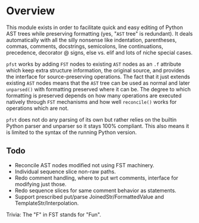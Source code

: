 # Overview

This module exists in order to facilitate quick and easy editing of Python AST trees while preserving formatting (yes, "`AST` tree" is redundant). It deals automatically with all the silly nonsense like indentation, parentheses, commas, comments, docstrings, semicolons, line continuations, precedence, decorator @ signs, else vs. elif and lots of niche special cases.

`pfst` works by adding `FST` nodes to existing `AST` nodes as an `.f` attribute which keep extra structure information, the original source, and provides the interface for source-preserving operations. The fact that it just extends existing `AST` nodes means that the `AST` tree can be used as normal and later `unparsed()` with formatting preserved where it can be. The degree to which formatting is preserved depends on how many operations are executed natively through `FST` mechanisms and how well `reconcile()` works for operations which are not.

`pfst` does not do any parsing of its own but rather relies on the builtin Python parser and unparser so it stays 100% compliant. This also means it is limited to the syntax of the running Python version.




















## Todo

* Reconcile AST nodes modified not using FST machinery.
* Individual sequence slice non-raw paths.
* Redo comment handling, where to put wrt comments, interface for modifying just those.
* Redo sequence slices for same comment behavior as statements.
* Support prescribed put/parse JoinedStr/FormattedValue and TemplateStr/Interpolation.

Trivia: The "F" in FST stands for "Fun".
